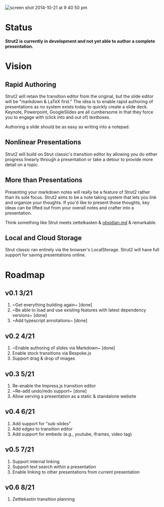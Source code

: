 ![screen shot 2014-10-21 at 9 40 50 pm](https://cloud.githubusercontent.com/assets/1009003/4729733/b4ce3422-598c-11e4-8b24-c1fb9746eb7f.png)

# Status

**Strut2 is currently in development and not yet able to author a complete presentation.**

# Vision

## Rapid Authoring
Strut2 will retain the transition editor from the original, but the slide editor will be "markdown & LaTeX first." The idea is to enable rapid authoring of presentations as no system exists today to quickly create a slide deck. Keynote, Powerpoint, GoogleSlides are all cumbersome in that they force you to engage with (click into and out of) textboxes.

Authoring a slide should be as easy as writing into a notepad.

## Nonlinear Presentations
Strut2 will build on Strut classic's transition editor by allowing you do either progress linearly through a presentation or take a detour to provide more detail on a topic.

## More than Presentations
Presenting your markdown notes will really be a feature of Strut2 rather than its sole focus. Strut2 aims to be a note taking system that lets you link and organize your thoughts. If you'd like to present those thoughts, key ideas can be lifted out from your overall notes and crafter into a presentation.

Think something like Strut meets zettelkasten & [obsidian.md](obsidian.md) & remarkable.

## Local and Cloud Storage
Strut classic ran entirely via the browser's LocalStorage. Strut2 will have full support for saving presentations online.

# Roadmap

## v0.1 3/21
1. ~Get everything building again~ [done]
2. ~Be able to load and use existing features with latest dependency versions~ [done]
3. ~Add typescript annotations~ [done]

## v0.2 4/21
1. ~Enable authoring of slides via Markdown~ [done]
2. Enable stock transitions via Bespoke.js
3. Support drag & drop of images

## v0.3 5/21
1. Re-enable the Impress.js transition editor
2. ~Re-add undo/redo support~ [done]
3. Allow serving a presentation as a static & standalone website

## v0.4 6/21
1. Add support for "sub-slides"
2. Add edges to transition editor
3. Add support for embeds (e.g., youtube, iframes, video tag)

## v0.5 7/21
1. Support internal linking
2. Support text search within a presentation
3. Enable linking to other presentations from current presentation

## v0.6 8/21
1. Zettlekastin transition planning


